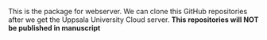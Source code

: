 This is the package for webserver. We can clone this GitHub repositories after we get the Uppsala University Cloud server.
**This repositories will NOT be published in manuscript**
